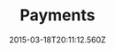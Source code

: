 ---
title: Payments
description: Payments
layout: docs
date: 2015-03-18T20:11:12.560Z
priority: 6
---